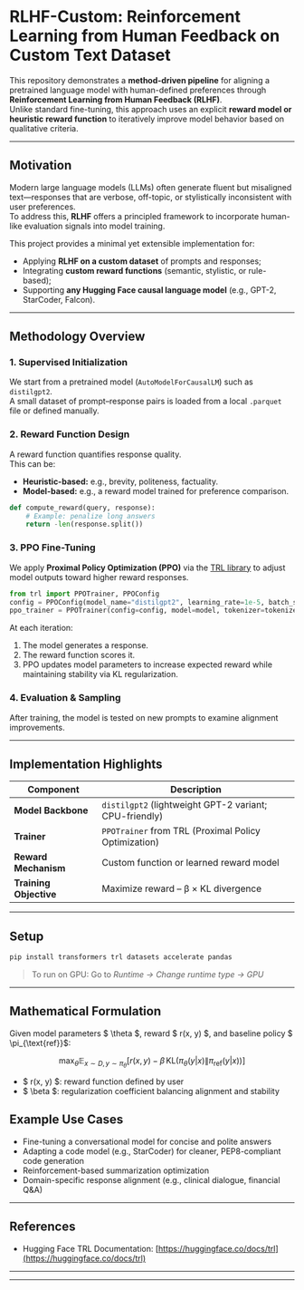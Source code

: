 



# RLHF-Custom: Reinforcement Learning from Human Feedback on Custom Text Dataset

This repository demonstrates a **method-driven pipeline** for aligning a pretrained language model with human-defined preferences through **Reinforcement Learning from Human Feedback (RLHF)**.  
Unlike standard fine-tuning, this approach uses an explicit **reward model or heuristic reward function** to iteratively improve model behavior based on qualitative criteria.

---

## Motivation

Modern large language models (LLMs) often generate fluent but misaligned text—responses that are verbose, off-topic, or stylistically inconsistent with user preferences.  
To address this, **RLHF** offers a principled framework to incorporate human-like evaluation signals into model training.

This project provides a minimal yet extensible implementation for:
- Applying **RLHF on a custom dataset** of prompts and responses;
- Integrating **custom reward functions** (semantic, stylistic, or rule-based);
- Supporting **any Hugging Face causal language model** (e.g., GPT-2, StarCoder, Falcon).

---

## Methodology Overview

### 1. **Supervised Initialization**
We start from a pretrained model (`AutoModelForCausalLM`) such as `distilgpt2`.  
A small dataset of prompt–response pairs is loaded from a local `.parquet` file or defined manually.

### 2. **Reward Function Design**
A reward function quantifies response quality.  
This can be:
- **Heuristic-based:** e.g., brevity, politeness, factuality.
- **Model-based:** e.g., a reward model trained for preference comparison.

```python
def compute_reward(query, response):
    # Example: penalize long answers
    return -len(response.split())
````

### 3. **PPO Fine-Tuning**

We apply **Proximal Policy Optimization (PPO)** via the [TRL library](https://github.com/huggingface/trl) to adjust model outputs toward higher reward responses.

```python
from trl import PPOTrainer, PPOConfig
config = PPOConfig(model_name="distilgpt2", learning_rate=1e-5, batch_size=2)
ppo_trainer = PPOTrainer(config=config, model=model, tokenizer=tokenizer, dataset=dataset)
```

At each iteration:

1. The model generates a response.
2. The reward function scores it.
3. PPO updates model parameters to increase expected reward while maintaining stability via KL regularization.

### 4. **Evaluation & Sampling**

After training, the model is tested on new prompts to examine alignment improvements.

---

## Implementation Highlights

| Component              | Description                                            |
| ---------------------- | ------------------------------------------------------ |
| **Model Backbone**     | `distilgpt2` (lightweight GPT-2 variant; CPU-friendly) |
| **Trainer**            | `PPOTrainer` from TRL (Proximal Policy Optimization)   |
| **Reward Mechanism**   | Custom function or learned reward model                |
| **Training Objective** | Maximize reward – β × KL divergence                    |

---

## Setup

```bash
pip install transformers trl datasets accelerate pandas
```

> To run on GPU:
> Go to *Runtime → Change runtime type → GPU* 


---

## Mathematical Formulation

Given model parameters $ \theta $, reward $ r(x, y) $, and baseline policy $ \pi_{\text{ref}}$:

$$
\max_\theta \mathbb{E}_{x \sim D, y \sim \pi_\theta}
\left[ r(x, y) - \beta \, \mathrm{KL}(\pi_\theta(y|x) \| \pi_{\text{ref}}(y|x)) \right]
$$

- $ r(x, y) $: reward function defined by user  
- $ \beta $: regularization coefficient balancing alignment and stability


## Example Use Cases

* Fine-tuning a conversational model for concise and polite answers
* Adapting a code model (e.g., StarCoder) for cleaner, PEP8-compliant code generation
* Reinforcement-based summarization optimization
* Domain-specific response alignment (e.g., clinical dialogue, financial Q&A)

---

## References


* Hugging Face TRL Documentation: [https://huggingface.co/docs/trl](https://huggingface.co/docs/trl)


---




---
```
